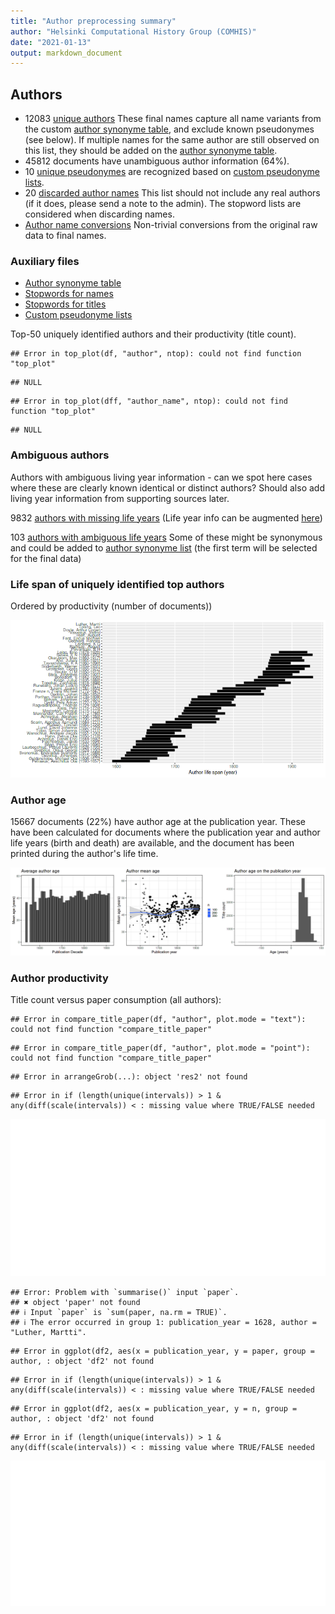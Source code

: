 ```yaml
---
title: "Author preprocessing summary"
author: "Helsinki Computational History Group (COMHIS)"
date: "2021-01-13"
output: markdown_document
---
```


## Authors

 * 12083 [unique authors](output.tables/author_accepted.csv) These final names capture all name variants from the custom [author synonyme table](https://github.com/COMHIS/fennica/blob/master/inst/extdata/ambiguous-authors.csv), and exclude known pseudonymes (see below). If multiple names for the same author are still observed on this list, they should be added on the [author synonyme table](https://github.com/COMHIS/fennica/blob/master/inst/extdata/ambiguous-authors.csv).
 * 45812 documents have unambiguous author information (64%). 
 * 10 [unique pseudonymes](output.tables/pseudonyme_accepted.csv) are recognized based on [custom pseudonyme lists](https://github.com/COMHIS/fennica/blob/master/inst/extdata/names/pseudonymes/custom_pseudonymes.csv).
 * 20 [discarded author names](output.tables/author_discarded.csv) This list should not include any real authors (if it does, please send a note to the admin). The stopword lists are considered when discarding names.
 * [Author name conversions](output.tables/author_conversion_nontrivial.csv) Non-trivial conversions from the original raw data to final names.


### Auxiliary files

 * [Author synonyme table](https://github.com/COMHIS/fennica/blob/master/inst/extdata/ambiguous-authors.csv)
 * [Stopwords for names](https://github.com/COMHIS/fennica/blob/master/inst/extdata/stopwords_for_names.csv)
 * [Stopwords for titles](https://github.com/COMHIS/fennica/blob/master/inst/extdata/stopwords_titles.csv)
 * [Custom pseudonyme lists](https://github.com/COMHIS/fennica/blob/master/inst/extdata/names/pseudonymes/custom_pseudonymes.csv)


Top-50 uniquely identified authors and their productivity (title count).


```
## Error in top_plot(df, "author", ntop): could not find function "top_plot"
```

```
## NULL
```

```
## Error in top_plot(dff, "author_name", ntop): could not find function "top_plot"
```

```
## NULL
```

### Ambiguous authors

Authors with ambiguous living year information - can we spot here
cases where these are clearly known identical or distinct authors?
Should also add living year information from supporting sources later.

9832 [authors with missing life years](output.tables/authors_missing_lifeyears.csv) (Life year info can be augmented [here](https://github.com/COMHIS/fennica/blob/master/inst/extdata/author_info.csv))

103 [authors with ambiguous life years](output.tables/author_life_ambiguous.csv) Some of these might be synonymous and could be added to [author synonyme list](https://github.com/COMHIS/fennica/blob/master/inst/extdata/ambiguous-authors.csv) (the first term will be selected for the final data)


### Life span of uniquely identified top authors

Ordered by productivity (number of documents))

![plot of chunk summaryauthorslife](figure_slides/summaryauthorslife-1.png)


### Author age

15667 documents (22%) have author age at the publication year. These have been calculated for documents where the publication year and author life years (birth and death) are available, and the document has been printed during the author's life time.


![plot of chunk author_age](figure_slides/author_age-1.png)




### Author productivity

Title count versus paper consumption (all authors):


```
## Error in compare_title_paper(df, "author", plot.mode = "text"): could not find function "compare_title_paper"
```

```
## Error in compare_title_paper(df, "author", plot.mode = "point"): could not find function "compare_title_paper"
```

```
## Error in arrangeGrob(...): object 'res2' not found
```



```
## Error in if (length(unique(intervals)) > 1 & any(diff(scale(intervals)) < : missing value where TRUE/FALSE needed
```

![plot of chunk summaryTop10authorstimeline](figure_slides/summaryTop10authorstimeline-1.png)



```
## Error: Problem with `summarise()` input `paper`.
## ✖ object 'paper' not found
## ℹ Input `paper` is `sum(paper, na.rm = TRUE)`.
## ℹ The error occurred in group 1: publication_year = 1628, author = "Luther, Martti".
```

```
## Error in ggplot(df2, aes(x = publication_year, y = paper, group = author, : object 'df2' not found
```

```
## Error in if (length(unique(intervals)) > 1 & any(diff(scale(intervals)) < : missing value where TRUE/FALSE needed
```

```
## Error in ggplot(df2, aes(x = publication_year, y = n, group = author, : object 'df2' not found
```

```
## Error in if (length(unique(intervals)) > 1 & any(diff(scale(intervals)) < : missing value where TRUE/FALSE needed
```

![plot of chunk topauth](figure_slides/topauth-1.png)




